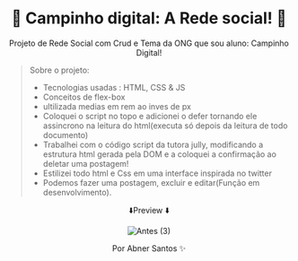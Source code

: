 <div align="center">
 <h1> 🏅 Campinho digital: A Rede social! 🎯 </h1>
 <p>Projeto de Rede Social com Crud e Tema da ONG que sou aluno: Campinho Digital!</P>
 </div>



> Sobre o projeto:
> * Tecnologias usadas : HTML, CSS & JS
> * Conceitos de flex-box
> * ultilizada medias em rem ao inves de px
> * Coloquei o script no topo e adicionei o defer tornando ele assincrono na leitura do html(executa só depois da leitura de todo documento)
> * Trabalhei com o código script da tutora jully, modificando a estrutura html gerada pela DOM e a coloquei a confirmação ao deletar uma postagem!
> * Estilizei todo html e Css em uma interface inspirada no twitter
> * Podemos fazer uma postagem, excluir e editar(Função em desenvolvimento).








<div align="center">


⬇️Preview ⬇️

![Antes (3)](https://user-images.githubusercontent.com/107922389/191147158-3b403b02-583b-45d5-a60a-18ce6f973ce8.gif)


   <p style="text-align: center;">Por Abner Santos ✨</p>
  </div>




 




